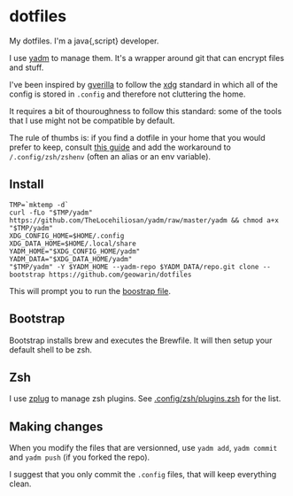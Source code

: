 # dotfiles

My dotfiles. I'm a java{,script} developer.

I use [yadm](https://thelocehiliosan.github.io/yadm/) to manage them. It's a wrapper around git that can encrypt files and stuff.

I've been inspired by [gverilla](https://github.com/gverilla/dotfiles) to follow the [xdg](https://standards.freedesktop.org/basedir-spec/basedir-spec-latest.html)
standard in which all of the config is stored in `.config` and therefore not cluttering the home.

It requires a bit of thouroughness to follow this standard: some of the tools that I use might not be compatible by default.

The rule of thumbs is: if you find a dotfile in your home that you would prefer to keep, consult [this guide](https://wiki.archlinux.org/index.php/XDG_Base_Directory_support) and 
add the workaround to `/.config/zsh/zshenv` (often an alias or an env variable).

## Install

```
TMP=`mktemp -d`
curl -fLo "$TMP/yadm" https://github.com/TheLocehiliosan/yadm/raw/master/yadm && chmod a+x "$TMP/yadm"
XDG_CONFIG_HOME=$HOME/.config
XDG_DATA_HOME=$HOME/.local/share
YADM_HOME="$XDG_CONFIG_HOME/yadm"
YADM_DATA="$XDG_DATA_HOME/yadm"
"$TMP/yadm" -Y $YADM_HOME --yadm-repo $YADM_DATA/repo.git clone --bootstrap https://github.com/geowarin/dotfiles
```

This will prompt you to run the [boostrap file](https://github.com/geowarin/dotfiles/blob/master/.config/yadm/bootstrap).

## Bootstrap

Bootstrap installs brew and executes the Brewfile.
It will then setup your default shell to be zsh.

## Zsh

I use [zplug](https://github.com/zplug/zplug) to manage zsh plugins.
See [.config/zsh/plugins.zsh](https://github.com/geowarin/dotfiles/blob/master/.config/zsh/plugins.zsh) for the list.

## Making changes

When you modify the files that are versionned, use `yadm add`, `yadm commit` and `yadm push` (if you forked the repo).

I suggest that you only commit the `.config` files, that will keep everything clean.
